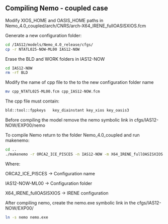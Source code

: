## Compiling Nemo - coupled case

Modify XIOS_HOME and OASIS_HOME paths in Nemo_4.0_coupled/arch/CNRS/arch-X64_IRENE_fullOASISXIOS.fcm


Generate a new configuration folder:

```bash
cd /IAS12/models/Nemo_4.0_release/cfgs/
cp -r NTATL025-NOW-ML00 IAS12-NOW
```

Erase the BLD and WORK folders in IAS12-NOW

```bash
cd IAS12-NOW
rm -rf BLD
```

Modify the name of cpp file to the to the new configuration folder name

```bash
mv cpp_NTATL025-ML00.fcm cpp_IAS12-NOW.fcm
```

The cpp file must contain:

```bash
bld::tool::fppkeys   key_diainstant key_xios key_oasis3
```

Before compiling the model remove the nemo symbolic link in cfgs/IAS12-NOW/EXP00/nemo

To compile Nemo return to the folder Nemo_4.0_coupled and run makenemo:

```bash
cd ..
./makenemo -r ORCA2_ICE_PISCES -n IAS12-NOW -m X64_IRENE_fullOASISXIOS -j 4 > log_build_nemo.txt
```

Where:

ORCA2_ICE_PISCES &rarr; Configuration name

IAS12-NOW-ML00 &rarr; Configuration folder

X64_IRENE_fullOASISXIOS &rarr; IRENE configuration

After compiling nemo, create the nemo.exe symbolic link in the cfgs/IAS12-NOW/EXP00/
```bash
ln -s nemo nemo.exe
```
